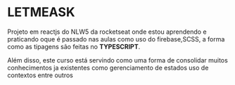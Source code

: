<h1>LETMEASK</h1>
  
  <p>Projeto em reactjs do NLW5 da rocketseat onde estou aprendendo e praticando oque é passado nas aulas como uso do firebase,SCSS, a forma como as tipagens são feitas
  no <strong>TYPESCRIPT</strong>.
  </p>
  <p>Além disso, este curso está servindo como uma forma de consolidar muitos conhecimentos ja existentes como gerenciamento de estados uso de contextos entre outros</p>
